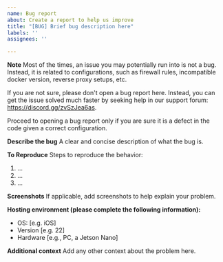 ```yaml
---
name: Bug report
about: Create a report to help us improve
title: "[BUG] Brief bug description here"
labels: ''
assignees: ''

---
```


**Note**
Most of the times, an issue you may potentially run into is not a bug. Instead, it is related to configurations, such as firewall rules, incompatible docker version, reverse proxy setups, etc.

If you are not sure, please don't open a bug report here. Instead, you can get the issue solved much faster by seeking help in our support forum: https://discord.gg/zvSzJea6as.

Proceed to opening a bug report only if you are sure it is a defect in the code given a correct configuration.
 
**Describe the bug**
A clear and concise description of what the bug is.

**To Reproduce**
Steps to reproduce the behavior:
1. ...
2. ...
3. ...

**Screenshots**
If applicable, add screenshots to help explain your problem.

**Hosting environment (please complete the following information):**
 - OS: [e.g. iOS]
 - Version [e.g. 22]
 - Hardware [e.g., PC, a Jetson Nano]

**Additional context**
Add any other context about the problem here.
